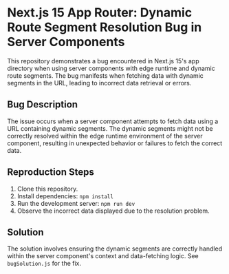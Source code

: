 # Next.js 15 App Router: Dynamic Route Segment Resolution Bug in Server Components

This repository demonstrates a bug encountered in Next.js 15's app directory when using server components with edge runtime and dynamic route segments. The bug manifests when fetching data with dynamic segments in the URL, leading to incorrect data retrieval or errors.

## Bug Description
The issue occurs when a server component attempts to fetch data using a URL containing dynamic segments. The dynamic segments might not be correctly resolved within the edge runtime environment of the server component, resulting in unexpected behavior or failures to fetch the correct data.

## Reproduction Steps
1. Clone this repository.
2. Install dependencies: `npm install`
3. Run the development server: `npm run dev`
4. Observe the incorrect data displayed due to the resolution problem.

## Solution
The solution involves ensuring the dynamic segments are correctly handled within the server component's context and data-fetching logic.  See `bugSolution.js` for the fix.